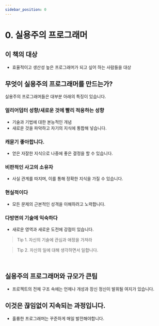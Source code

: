 ```yaml
---
sidebar_position: 0
---
```


# 0. 실용주의 프로그래머

## 이 책의 대상

- 효율적이고 생산성 높은 프로그래머가 되고 싶어 하는 사람들을 대상

## 무엇이 실용주의 프로그래머를 만드는가?

실용주의 프로그래머들은 대부분 아래의 특징이 있습니다.

### 얼리어덥터 성향/새로운 것에 빨리 적응하는 성향

- 기술과 기법에 대한 본능적인 개념
- 새로운 것을 파악하고 자기의 지식에 통합해 넣습니다.

### 캐묻기 좋아합니다.

- 얻은 자잘한 지식으로 나중에 좋은 결정을 할 수 있습니다.

### 비판적인 사고의 소유자

- 사실 관계를 따지며, 이를 통해 정확한 지식을 가질 수 있습니다.

### 현실적이다

- 모든 문제의 근본적인 성격을 이해하려고 노력합니다.

### 다방면의 기술에 익숙하다

- 새로운 영역과 새로운 도전에 강점이 있습니다.

> Tip 1. 자신의 기술에 관심과 애정을 가져라

> Tip 2. 자신의 일에 대해 생각하면서 일합니다.

<br/>

## 실용주의 프로그래머와 규모가 큰팀

- 프로젝트의 전체 구조 속에는 언제나 개성과 장신 정신이 발휘될 여지가 있습니다.

## 이것은 끊임없이 지속되는 과정입니다.

- 훌륭한 프로그래머는 꾸준하게 매일 발전해야합니다.
